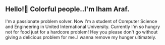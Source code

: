 ## Hello!👋 Colorful people..I'm Iham Araf.
I'm a passionate problem solver. Now I'm a student of Computer Science and Engineering in United International University. Currently I'm so hungry not for food just for a hardcore problem! Hey you please don't go without giving a delicious problem for me..I wanna remove my hunger ultimately.
<!--
**I-Araf/I-Araf** is a ✨ _special_ ✨ repository because its `README.md` (this file) appears on your GitHub profile.

Here are some ideas to get you started:

- 🔭 I’m currently working on ...your problem which u can't solve
- 🌱 I’m currently learning ...inner feelings of computer
- 👯 I’m looking to collaborate on ...*C++ problems*
- 💬 Ask me about ...everything except age and salary
- 📫 How to reach me: ...ihamaraf805@gmail.com
- 😄 Pronouns: ...noBody
- ⚡ Fun fact: ...why there is no lnguge to decode human mind?
-->
